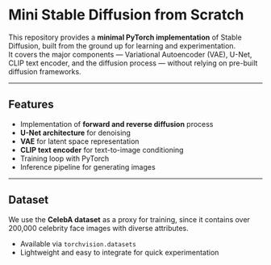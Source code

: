 # Mini Stable Diffusion from Scratch

This repository provides a **minimal PyTorch implementation** of Stable Diffusion, built from the ground up for learning and experimentation.  
It covers the major components — Variational Autoencoder (VAE), U-Net, CLIP text encoder, and the diffusion process — without relying on pre-built diffusion frameworks.

---

## Features
- Implementation of **forward and reverse diffusion** process  
- **U-Net architecture** for denoising  
- **VAE** for latent space representation  
- **CLIP text encoder** for text-to-image conditioning  
- Training loop with PyTorch  
- Inference pipeline for generating images  

---

## Dataset
We use the **CelebA dataset** as a proxy for training, since it contains over 200,000 celebrity face images with diverse attributes.

- Available via `torchvision.datasets`  
- Lightweight and easy to integrate for quick experimentation  

